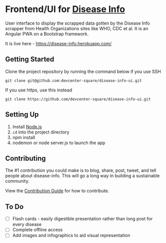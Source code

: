 
# Frontend/UI for [Disease Info](https://github.com/devcenter-square/disease-info)

User interface to display the scrapped data gotten by the Disease Info scrapper from Health Organizations sites like WHO, CDC et al. It is an Angular PWA on a Bootstrap framework.

It is live here - https://disease-info.herokuapp.com/

## Getting Started

Clone the project repository by running the command below if you use SSH

```git clone git@github.com:devcenter-square/disease-info-ui.git```

If you use https, use this instead

```git clone https://github.com/devcenter-square/disease-info-ui.git```

## Setting Up

1. Install [Node.js](https://nodejs.org/en/)
2. `cd` into the project directory
3. npm install
4. nodemon or node server.js to launch the app

## Contributing
The #1 contribution you could make is to blog, share, post, tweet, and tell people about disease-info. This will go a long way in building a sustainable community.

View the [Contribution Guide](https://github.com/devcenter-square/disease-info-ui/blob/dev/CONTRIBUTING.md) for how to contribute.

## To Do
- [ ] Flash cards - easily digestible presentation rather than long post for every disease
- [ ] Complete offline access
- [ ] Add images and infographics to aid visual representation
